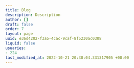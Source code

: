 ```yaml
---
title: Blog
description: Description
author: []
draft: false
order: 7
layout: page
uuid: e36d4202-f3a5-4cac-9caf-8f5230ac0308
liquid: false
usuaries:
- 224
last_modified_at: 2022-10-21 20:30:04.331317905 +00:00
---
```


<p>

</p>